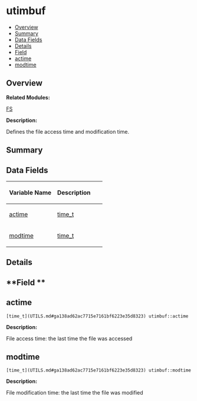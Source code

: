 # utimbuf<a name="ZH-CN_TOPIC_0000001055078189"></a>

-   [Overview](#section632455972165637)
-   [Summary](#section475755132165637)
-   [Data Fields](#pub-attribs)
-   [Details](#section1410956332165637)
-   [Field](#section1607560064165637)
-   [actime](#aa39cf0bad7eff4df6239528506a557df)
-   [modtime](#a7588ffe699a9eda52e94aa593bf7d6d8)

## **Overview**<a name="section632455972165637"></a>

**Related Modules:**

[FS](FS.md)

**Description:**

Defines the file access time and modification time. 

## **Summary**<a name="section475755132165637"></a>

## Data Fields<a name="pub-attribs"></a>

<a name="table1107249126165637"></a>
<table><thead align="left"><tr id="row2080209742165637"><th class="cellrowborder" valign="top" width="50%" id="mcps1.1.3.1.1"><p id="p104038599165637"><a name="p104038599165637"></a><a name="p104038599165637"></a>Variable Name</p>
</th>
<th class="cellrowborder" valign="top" width="50%" id="mcps1.1.3.1.2"><p id="p343412797165637"><a name="p343412797165637"></a><a name="p343412797165637"></a>Description</p>
</th>
</tr>
</thead>
<tbody><tr id="row657695184165637"><td class="cellrowborder" valign="top" width="50%" headers="mcps1.1.3.1.1 "><p id="p1099293866165637"><a name="p1099293866165637"></a><a name="p1099293866165637"></a><a href="utimbuf.md#aa39cf0bad7eff4df6239528506a557df">actime</a></p>
</td>
<td class="cellrowborder" valign="top" width="50%" headers="mcps1.1.3.1.2 "><p id="p1082962848165637"><a name="p1082962848165637"></a><a name="p1082962848165637"></a><a href="UTILS.md#ga138ad62ac7715e7161bf6223e35d8323">time_t</a> </p>
</td>
</tr>
<tr id="row1545752849165637"><td class="cellrowborder" valign="top" width="50%" headers="mcps1.1.3.1.1 "><p id="p1920442867165637"><a name="p1920442867165637"></a><a name="p1920442867165637"></a><a href="utimbuf.md#a7588ffe699a9eda52e94aa593bf7d6d8">modtime</a></p>
</td>
<td class="cellrowborder" valign="top" width="50%" headers="mcps1.1.3.1.2 "><p id="p1283302987165637"><a name="p1283302987165637"></a><a name="p1283302987165637"></a><a href="UTILS.md#ga138ad62ac7715e7161bf6223e35d8323">time_t</a> </p>
</td>
</tr>
</tbody>
</table>

## **Details**<a name="section1410956332165637"></a>

## **Field **<a name="section1607560064165637"></a>

## actime<a name="aa39cf0bad7eff4df6239528506a557df"></a>

```
[time_t](UTILS.md#ga138ad62ac7715e7161bf6223e35d8323) utimbuf::actime
```

 **Description:**

File access time: the last time the file was accessed 

## modtime<a name="a7588ffe699a9eda52e94aa593bf7d6d8"></a>

```
[time_t](UTILS.md#ga138ad62ac7715e7161bf6223e35d8323) utimbuf::modtime
```

 **Description:**

File modification time: the last time the file was modified 

